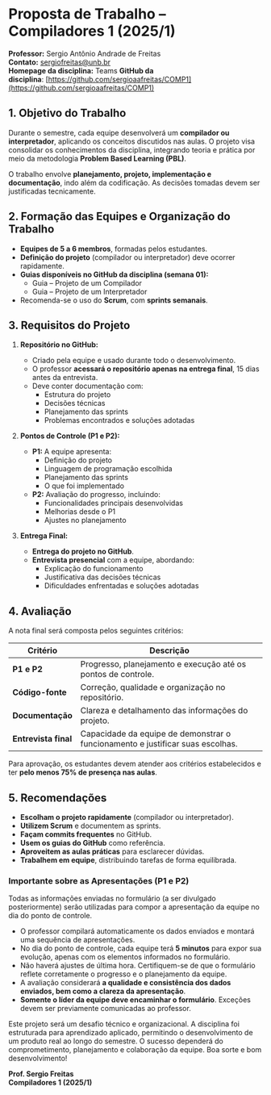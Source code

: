 # **Proposta de Trabalho – Compiladores 1 (2025/1)**

**Professor:** Sergio Antônio Andrade de Freitas  
**Contato:** [sergiofreitas@unb.br](mailto:sergiofreitas@unb.br)  
**Homepage da disciplina:** Teams
**GitHub da disciplina**: [https://github.com/sergioaafreitas/COMP1](https://github.com/sergioaafreitas/COMP1)

## **1. Objetivo do Trabalho**

Durante o semestre, cada equipe desenvolverá um **compilador ou interpretador**, aplicando os conceitos discutidos nas aulas. O projeto visa consolidar os conhecimentos da disciplina, integrando teoria e prática por meio da metodologia **Problem Based Learning (PBL)**. 

O trabalho envolve **planejamento, projeto, implementação e documentação**, indo além da codificação. As decisões tomadas devem ser justificadas tecnicamente.

## **2. Formação das Equipes e Organização do Trabalho**

- **Equipes de 5 a 6 membros**, formadas pelos estudantes.
- **Definição do projeto** (compilador ou interpretador) deve ocorrer rapidamente.
- **Guias disponíveis no GitHub da disciplina (semana 01):**  
  - Guia – Projeto de um Compilador  
  - Guia – Projeto de um Interpretador  
- Recomenda-se o uso do **Scrum**, com **sprints semanais**.

## **3. Requisitos do Projeto**

1. **Repositório no GitHub:**  
   - Criado pela equipe e usado durante todo o desenvolvimento.
   - O professor **acessará o repositório apenas na entrega final**, 15 dias antes da entrevista.
   - Deve conter documentação com:
     - Estrutura do projeto
     - Decisões técnicas
     - Planejamento das sprints
     - Problemas encontrados e soluções adotadas

2. **Pontos de Controle (P1 e P2):**  
   - **P1:** A equipe apresenta:
     - Definição do projeto
     - Linguagem de programação escolhida
     - Planejamento das sprints
     - O que foi implementado
   - **P2:** Avaliação do progresso, incluindo:
     - Funcionalidades principais desenvolvidas
     - Melhorias desde o P1
     - Ajustes no planejamento

3. **Entrega Final:**  
   - **Entrega do projeto no GitHub**.
   - **Entrevista presencial** com a equipe, abordando:
     - Explicação do funcionamento
     - Justificativa das decisões técnicas
     - Dificuldades enfrentadas e soluções adotadas

## **4. Avaliação**

A nota final será composta pelos seguintes critérios:

| **Critério** | **Descrição** |
|-------------|--------------|
| **P1 e P2** | Progresso, planejamento e execução até os pontos de controle. |
| **Código-fonte** | Correção, qualidade e organização no repositório. |
| **Documentação** | Clareza e detalhamento das informações do projeto. |
| **Entrevista final** | Capacidade da equipe de demonstrar o funcionamento e justificar suas escolhas. |

Para aprovação, os estudantes devem atender aos critérios estabelecidos e ter **pelo menos 75% de presença nas aulas**.

## **5. Recomendações**

- **Escolham o projeto rapidamente** (compilador ou interpretador).
- **Utilizem Scrum** e documentem as sprints.
- **Façam commits frequentes** no GitHub.
- **Usem os guias do GitHub** como referência.
- **Aproveitem as aulas práticas** para esclarecer dúvidas.
- **Trabalhem em equipe**, distribuindo tarefas de forma equilibrada.

### **Importante sobre as Apresentações (P1 e P2)**

Todas as informações enviadas no formulário (a ser divulgado posteriormente) serão utilizadas para compor a apresentação da equipe no dia do ponto de controle. 

- O professor compilará automaticamente os dados enviados e montará uma sequência de apresentações.
- No dia do ponto de controle, cada equipe terá **5 minutos** para expor sua evolução, apenas com os elementos informados no formulário.
- Não haverá ajustes de última hora. Certifiquem-se de que o formulário reflete corretamente o progresso e o planejamento da equipe.
- A avaliação considerará **a qualidade e consistência dos dados enviados, bem como a clareza da apresentação**.
- **Somente o líder da equipe deve encaminhar o formulário**. Exceções devem ser previamente comunicadas ao professor.

Este projeto será um desafio técnico e organizacional. A disciplina foi estruturada para aprendizado aplicado, permitindo o desenvolvimento de um produto real ao longo do semestre. O sucesso dependerá do comprometimento, planejamento e colaboração da equipe. Boa sorte e bom desenvolvimento!

**Prof. Sergio Freitas**  
**Compiladores 1 (2025/1)**